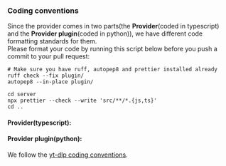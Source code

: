 ### Coding conventions
Since the provider comes in two parts(the **Provider**(coded in typescript) and the **Provider plugin**(coded in python)), we have different code formatting standards for them.  
Please format your code by running this script below before you push a commit to your pull request:
```shell
# Make sure you have ruff, autopep8 and prettier installed already
ruff check --fix plugin/
autopep8 --in-place plugin/

cd server
npx prettier --check --write 'src/**/*.{js,ts}'
cd ..
```

#### **Provider**(typescript):
<!--Please complete this, @Brainicism-->

#### **Provider plugin**(python):
We follow the [yt-dlp coding conventions](https://github.com/yt-dlp/yt-dlp/blob/master/CONTRIBUTING.md#yt-dlp-coding-conventions).
